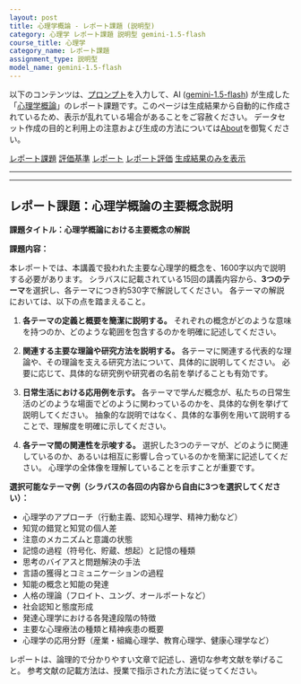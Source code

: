 ```yaml
---
layout: post
title: 心理学概論 - レポート課題 (説明型)
category: 心理学 レポート課題 説明型 gemini-1.5-flash
course_title: 心理学
category_name: レポート課題
assignment_type: 説明型
model_name: gemini-1.5-flash
---
```


以下のコンテンツは、[プロンプト](http://127.0.0.1:8000/generated/心理学/gemini-1.5-flash/prompt_レポート課題-説明型.md)を入力して、AI ([gemini-1.5-flash](contents/gemini-1.5-flash)) が生成した「[心理学概論](/contents/心理学/)」のレポート課題です。このページは生成結果から自動的に作成されているため、表示が乱れている場合があることをご容赦ください。
データセット作成の目的と利用上の注意および生成の方法については[About](/About)を御覧ください。

[レポート課題](../レポート課題-説明型)
[評価基準](../評価基準-説明型)
[レポート](../レポート-説明型)
[レポート評価](../レポート評価-説明型)
[生成結果のみを表示](http://127.0.0.1:8000/generated/心理学/gemini-1.5-flash/レポート課題-説明型.md)
  

***
***
  
## レポート課題：心理学概論の主要概念説明

**課題タイトル：心理学概論における主要概念の解説**

**課題内容：**

本レポートでは、本講義で扱われた主要な心理学的概念を、1600字以内で説明する必要があります。  シラバスに記載されている15回の講義内容から、**3つのテーマ**を選択し、各テーマにつき約530字で解説してください。  各テーマの解説においては、以下の点を踏まえること。

1. **各テーマの定義と概要を簡潔に説明する。**  それぞれの概念がどのような意味を持つのか、どのような範囲を包含するのかを明確に記述してください。

2. **関連する主要な理論や研究方法を説明する。**  各テーマに関連する代表的な理論や、その理論を支える研究方法について、具体的に説明してください。  必要に応じて、具体的な研究例や研究者の名前を挙げることも有効です。

3. **日常生活における応用例を示す。**  各テーマで学んだ概念が、私たちの日常生活のどのような場面でどのように関わっているのかを、具体的な例を挙げて説明してください。  抽象的な説明ではなく、具体的な事例を用いて説明することで、理解度を明確に示してください。

4. **各テーマ間の関連性を示唆する。**  選択した3つのテーマが、どのように関連しているのか、あるいは相互に影響し合っているのかを簡潔に記述してください。  心理学の全体像を理解していることを示すことが重要です。

**選択可能なテーマ例（シラバスの各回の内容から自由に3つを選択してください）：**

* 心理学のアプローチ（行動主義、認知心理学、精神力動など）
* 知覚の錯覚と知覚の個人差
* 注意のメカニズムと意識の状態
* 記憶の過程（符号化、貯蔵、想起）と記憶の種類
* 思考のバイアスと問題解決の手法
* 言語の獲得とコミュニケーションの過程
* 知能の概念と知能の発達
* 人格の理論（フロイト、ユング、オールポートなど）
* 社会認知と態度形成
* 発達心理学における各発達段階の特徴
* 主要な心理療法の種類と精神疾患の概要
* 心理学の応用分野（産業・組織心理学、教育心理学、健康心理学など）


レポートは、論理的で分かりやすい文章で記述し、適切な参考文献を挙げること。  参考文献の記載方法は、授業で指示された方法に従ってください。
